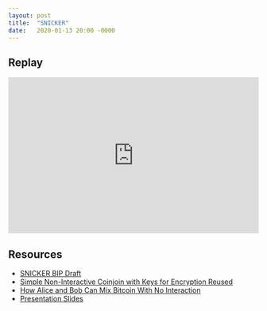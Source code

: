 ```yaml
---
layout: post
title:  "SNICKER"
date:   2020-01-13 20:00 -0000
---
```


## Replay

<iframe width="100%" height="315" src="https://www.youtube.com/embed/S0C-50QTteA" frameborder="0" allow="accelerometer; autoplay; encrypted-media; gyroscope; picture-in-picture" allowfullscreen></iframe>

## Resources

+ [SNICKER BIP Draft](https://gist.github.com/AdamISZ/2c13fb5819bd469ca318156e2cf25d79)
+ [Simple Non-Interactive Coinjoin with Keys for Encryption Reused](https://joinmarket.me/blog/blog/snicker/)
+ [How Alice and Bob Can Mix Bitcoin With No Interaction](https://bitcoinmagazine.com/articles/snicker-how-alice-and-bob-can-mix-bitcoin-with-no-interaction)
+ [Presentation Slides](/assets/snicker.pptx)
